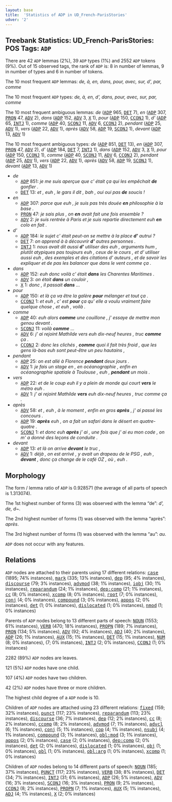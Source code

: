 ```yaml
---
layout: base
title:  'Statistics of ADP in UD_French-ParisStories'
udver: '2'
---
```


## Treebank Statistics: UD_French-ParisStories: POS Tags: `ADP`

There are 42 `ADP` lemmas (2%), 39 `ADP` types (1%) and 2552 `ADP` tokens (9%).
Out of 15 observed tags, the rank of `ADP` is: 8 in number of lemmas, 9 in number of types and 6 in number of tokens.

The 10 most frequent `ADP` lemmas: <em>de, à, en, dans, pour, avec, sur, d', par, comme</em>

The 10 most frequent `ADP` types:  <em>de, à, en, d', dans, pour, avec, sur, par, comme</em>

The 10 most frequent ambiguous lemmas: <em>de</em> (<tt><a href="fr_parisstories-pos-ADP.html">ADP</a></tt> 965, <tt><a href="fr_parisstories-pos-DET.html">DET</a></tt> 7), <em>en</em> (<tt><a href="fr_parisstories-pos-ADP.html">ADP</a></tt> 307, <tt><a href="fr_parisstories-pos-PRON.html">PRON</a></tt> 47, <tt><a href="fr_parisstories-pos-ADV.html">ADV</a></tt> 2), <em>dans</em> (<tt><a href="fr_parisstories-pos-ADP.html">ADP</a></tt> 152, <tt><a href="fr_parisstories-pos-ADV.html">ADV</a></tt> 3, <tt><a href="fr_parisstories-pos-X.html">X</a></tt> 1), <em>pour</em> (<tt><a href="fr_parisstories-pos-ADP.html">ADP</a></tt> 150, <tt><a href="fr_parisstories-pos-CCONJ.html">CCONJ</a></tt> 1), <em>d'</em> (<tt><a href="fr_parisstories-pos-ADP.html">ADP</a></tt> 65, <tt><a href="fr_parisstories-pos-INTJ.html">INTJ</a></tt> 1), <em>comme</em> (<tt><a href="fr_parisstories-pos-ADP.html">ADP</a></tt> 40, <tt><a href="fr_parisstories-pos-SCONJ.html">SCONJ</a></tt> 11, <tt><a href="fr_parisstories-pos-ADV.html">ADV</a></tt> 6, <tt><a href="fr_parisstories-pos-CCONJ.html">CCONJ</a></tt> 2), <em>pendant</em> (<tt><a href="fr_parisstories-pos-ADP.html">ADP</a></tt> 25, <tt><a href="fr_parisstories-pos-ADV.html">ADV</a></tt> 1), <em>vers</em> (<tt><a href="fr_parisstories-pos-ADP.html">ADP</a></tt> 22, <tt><a href="fr_parisstories-pos-ADV.html">ADV</a></tt> 1), <em>après</em> (<tt><a href="fr_parisstories-pos-ADV.html">ADV</a></tt> 58, <tt><a href="fr_parisstories-pos-ADP.html">ADP</a></tt> 19, <tt><a href="fr_parisstories-pos-SCONJ.html">SCONJ</a></tt> 1), <em>devant</em> (<tt><a href="fr_parisstories-pos-ADP.html">ADP</a></tt> 13, <tt><a href="fr_parisstories-pos-ADV.html">ADV</a></tt> 1)

The 10 most frequent ambiguous types:  <em>de</em> (<tt><a href="fr_parisstories-pos-ADP.html">ADP</a></tt> 851, <tt><a href="fr_parisstories-pos-DET.html">DET</a></tt> 13), <em>en</em> (<tt><a href="fr_parisstories-pos-ADP.html">ADP</a></tt> 307, <tt><a href="fr_parisstories-pos-PRON.html">PRON</a></tt> 47, <tt><a href="fr_parisstories-pos-ADV.html">ADV</a></tt> 2), <em>d'</em> (<tt><a href="fr_parisstories-pos-ADP.html">ADP</a></tt> 184, <tt><a href="fr_parisstories-pos-DET.html">DET</a></tt> 7, <tt><a href="fr_parisstories-pos-INTJ.html">INTJ</a></tt> 1), <em>dans</em> (<tt><a href="fr_parisstories-pos-ADP.html">ADP</a></tt> 152, <tt><a href="fr_parisstories-pos-ADV.html">ADV</a></tt> 3, <tt><a href="fr_parisstories-pos-X.html">X</a></tt> 1), <em>pour</em> (<tt><a href="fr_parisstories-pos-ADP.html">ADP</a></tt> 150, <tt><a href="fr_parisstories-pos-CCONJ.html">CCONJ</a></tt> 1), <em>comme</em> (<tt><a href="fr_parisstories-pos-ADP.html">ADP</a></tt> 40, <tt><a href="fr_parisstories-pos-SCONJ.html">SCONJ</a></tt> 11, <tt><a href="fr_parisstories-pos-ADV.html">ADV</a></tt> 6, <tt><a href="fr_parisstories-pos-CCONJ.html">CCONJ</a></tt> 2), <em>pendant</em> (<tt><a href="fr_parisstories-pos-ADP.html">ADP</a></tt> 25, <tt><a href="fr_parisstories-pos-ADV.html">ADV</a></tt> 1), <em>vers</em> (<tt><a href="fr_parisstories-pos-ADP.html">ADP</a></tt> 22, <tt><a href="fr_parisstories-pos-ADV.html">ADV</a></tt> 1), <em>après</em> (<tt><a href="fr_parisstories-pos-ADV.html">ADV</a></tt> 58, <tt><a href="fr_parisstories-pos-ADP.html">ADP</a></tt> 19, <tt><a href="fr_parisstories-pos-SCONJ.html">SCONJ</a></tt> 1), <em>devant</em> (<tt><a href="fr_parisstories-pos-ADP.html">ADP</a></tt> 13, <tt><a href="fr_parisstories-pos-ADV.html">ADV</a></tt> 1)


* <em>de</em>
  * <tt><a href="fr_parisstories-pos-ADP.html">ADP</a></tt> 851: <em>je me suis aperçue que c' était ça qui les empêchait <b>de</b> gonfler .</em>
  * <tt><a href="fr_parisstories-pos-DET.html">DET</a></tt> 13: <em>et , euh , le gars il dit , bah , oui oui pas <b>de</b> soucis !</em>
* <em>en</em>
  * <tt><a href="fr_parisstories-pos-ADP.html">ADP</a></tt> 307: <em>parce que euh , je suis pas très douée <b>en</b> philosophie à la base .</em>
  * <tt><a href="fr_parisstories-pos-PRON.html">PRON</a></tt> 47: <em>je sais plus , on <b>en</b> avait fait une fois ensemble ?</em>
  * <tt><a href="fr_parisstories-pos-ADV.html">ADV</a></tt> 2: <em>je suis rentrée à Paris et je suis repartie directement euh <b>en</b> colo en fait .</em>
* <em>d'</em>
  * <tt><a href="fr_parisstories-pos-ADP.html">ADP</a></tt> 184: <em>le sujet c' était peut-on se mettre à la place <b>d'</b> autrui ?</em>
  * <tt><a href="fr_parisstories-pos-DET.html">DET</a></tt> 7: <em>on apprend à à découvrir <b>d'</b> autres personnes .</em>
  * <tt><a href="fr_parisstories-pos-INTJ.html">INTJ</a></tt> 1: <em>nous avait dit aussi <b>d'</b> utiliser des euh , arguments hum , plutôt atypiques pas toujours euh , ceux de le cours , et d' utiliser aussi euh , des exemples et des citations d' auteurs , et de savoir les expliquer et de pas les balancer que dans le vent comme ça .</em>
* <em>dans</em>
  * <tt><a href="fr_parisstories-pos-ADP.html">ADP</a></tt> 152: <em>euh donc voilà c' était <b>dans</b> les Charentes Maritimes .</em>
  * <tt><a href="fr_parisstories-pos-ADV.html">ADV</a></tt> 3: <em>on était <b>dans</b> un couloir ,</em>
  * <tt><a href="fr_parisstories-pos-X.html">X</a></tt> 1: <em>donc , il passait <b>dans</b> …</em>
* <em>pour</em>
  * <tt><a href="fr_parisstories-pos-ADP.html">ADP</a></tt> 150: <em>et là ça va être la galère <b>pour</b> mélanger et tout ça .</em>
  * <tt><a href="fr_parisstories-pos-CCONJ.html">CCONJ</a></tt> 1: <em>et euh , c' est <b>pour</b> ça qu' elle a voulu vraiment faire quelque chose , et euh , voilà .</em>
* <em>comme</em>
  * <tt><a href="fr_parisstories-pos-ADP.html">ADP</a></tt> 40: <em>euh alors <b>comme</b> une couillone , j' essaye de mettre mon genou devant .</em>
  * <tt><a href="fr_parisstories-pos-SCONJ.html">SCONJ</a></tt> 11: <em>voilà <b>comme</b> …</em>
  * <tt><a href="fr_parisstories-pos-ADV.html">ADV</a></tt> 6: <em>j' ai rejoint Mathilde vers euh dix-neuf heures , truc <b>comme</b> ça .</em>
  * <tt><a href="fr_parisstories-pos-CCONJ.html">CCONJ</a></tt> 2: <em>donc les clichés , <b>comme</b> quoi il fait très froid , que les gens là-bas euh sont peut-être un peu hautains ,</em>
* <em>pendant</em>
  * <tt><a href="fr_parisstories-pos-ADP.html">ADP</a></tt> 25: <em>on est allé à Florence <b>pendant</b> deux jours .</em>
  * <tt><a href="fr_parisstories-pos-ADV.html">ADV</a></tt> 1: <em>je fais un stage en , en océanographie , enfin en océanographie spatiale à Toulouse , euh , <b>pendant</b> un mois .</em>
* <em>vers</em>
  * <tt><a href="fr_parisstories-pos-ADP.html">ADP</a></tt> 22: <em>et de le coup euh il y a plein de monde qui court <b>vers</b> le métro euh .</em>
  * <tt><a href="fr_parisstories-pos-ADV.html">ADV</a></tt> 1: <em>j' ai rejoint Mathilde <b>vers</b> euh dix-neuf heures , truc comme ça .</em>
* <em>après</em>
  * <tt><a href="fr_parisstories-pos-ADV.html">ADV</a></tt> 58: <em>et , euh , à le moment , enfin en gros <b>après</b> , j' ai passé les concours .</em>
  * <tt><a href="fr_parisstories-pos-ADP.html">ADP</a></tt> 19: <em><b>après</b> euh , on a fait un safari dans le désert en quatre-quatre .</em>
  * <tt><a href="fr_parisstories-pos-SCONJ.html">SCONJ</a></tt> 1: <em>et donc euh <b>après</b> j' ai , une fois que j' ai eu mon code , on m' a donné des leçons de conduite .</em>
* <em>devant</em>
  * <tt><a href="fr_parisstories-pos-ADP.html">ADP</a></tt> 13: <em>et là on arrive <b>devant</b> le truc ,</em>
  * <tt><a href="fr_parisstories-pos-ADV.html">ADV</a></tt> 1: <em>déjà , on est arrivé , y avait un drapeau de le PSG , euh , <b>devant</b> , donc ça change de le café OZ , où , euh .</em>

## Morphology

The form / lemma ratio of `ADP` is 0.928571 (the average of all parts of speech is 1.313074).

The 1st highest number of forms (3) was observed with the lemma “de”: <em>d', de, d~</em>.

The 2nd highest number of forms (1) was observed with the lemma “après”: <em>après</em>.

The 3rd highest number of forms (1) was observed with the lemma “au”: <em>au</em>.

`ADP` does not occur with any features.


## Relations

`ADP` nodes are attached to their parents using 17 different relations: <tt><a href="fr_parisstories-dep-case.html">case</a></tt> (1895; 74% instances), <tt><a href="fr_parisstories-dep-mark.html">mark</a></tt> (335; 13% instances), <tt><a href="fr_parisstories-dep-dep.html">dep</a></tt> (95; 4% instances), <tt><a href="fr_parisstories-dep-discourse.html">discourse</a></tt> (79; 3% instances), <tt><a href="fr_parisstories-dep-advmod.html">advmod</a></tt> (38; 1% instances), <tt><a href="fr_parisstories-dep-iobj.html">iobj</a></tt> (30; 1% instances), <tt><a href="fr_parisstories-dep-reparandum.html">reparandum</a></tt> (24; 1% instances), <tt><a href="fr_parisstories-dep-dep-comp.html">dep:comp</a></tt> (21; 1% instances), <tt><a href="fr_parisstories-dep-cc.html">cc</a></tt> (8; 0% instances), <tt><a href="fr_parisstories-dep-xcomp.html">xcomp</a></tt> (8; 0% instances), <tt><a href="fr_parisstories-dep-root.html">root</a></tt> (7; 0% instances), <tt><a href="fr_parisstories-dep-conj.html">conj</a></tt> (4; 0% instances), <tt><a href="fr_parisstories-dep-compound.html">compound</a></tt> (3; 0% instances), <tt><a href="fr_parisstories-dep-appos.html">appos</a></tt> (2; 0% instances), <tt><a href="fr_parisstories-dep-det.html">det</a></tt> (1; 0% instances), <tt><a href="fr_parisstories-dep-dislocated.html">dislocated</a></tt> (1; 0% instances), <tt><a href="fr_parisstories-dep-nmod.html">nmod</a></tt> (1; 0% instances)

Parents of `ADP` nodes belong to 13 different parts of speech: <tt><a href="fr_parisstories-pos-NOUN.html">NOUN</a></tt> (1553; 61% instances), <tt><a href="fr_parisstories-pos-VERB.html">VERB</a></tt> (470; 18% instances), <tt><a href="fr_parisstories-pos-PROPN.html">PROPN</a></tt> (189; 7% instances), <tt><a href="fr_parisstories-pos-PRON.html">PRON</a></tt> (134; 5% instances), <tt><a href="fr_parisstories-pos-ADV.html">ADV</a></tt> (92; 4% instances), <tt><a href="fr_parisstories-pos-ADJ.html">ADJ</a></tt> (40; 2% instances), <tt><a href="fr_parisstories-pos-ADP.html">ADP</a></tt> (26; 1% instances), <tt><a href="fr_parisstories-pos-AUX.html">AUX</a></tt> (15; 1% instances), <tt><a href="fr_parisstories-pos-DET.html">DET</a></tt> (15; 1% instances), <tt><a href="fr_parisstories-pos-NUM.html">NUM</a></tt> (8; 0% instances),  (7; 0% instances), <tt><a href="fr_parisstories-pos-INTJ.html">INTJ</a></tt> (2; 0% instances), <tt><a href="fr_parisstories-pos-CCONJ.html">CCONJ</a></tt> (1; 0% instances)

2282 (89%) `ADP` nodes are leaves.

121 (5%) `ADP` nodes have one child.

107 (4%) `ADP` nodes have two children.

42 (2%) `ADP` nodes have three or more children.

The highest child degree of a `ADP` node is 10.

Children of `ADP` nodes are attached using 23 different relations: <tt><a href="fr_parisstories-dep-fixed.html">fixed</a></tt> (159; 32% instances), <tt><a href="fr_parisstories-dep-punct.html">punct</a></tt> (117; 23% instances), <tt><a href="fr_parisstories-dep-reparandum.html">reparandum</a></tt> (113; 23% instances), <tt><a href="fr_parisstories-dep-discourse.html">discourse</a></tt> (36; 7% instances), <tt><a href="fr_parisstories-dep-dep.html">dep</a></tt> (12; 2% instances), <tt><a href="fr_parisstories-dep-cc.html">cc</a></tt> (8; 2% instances), <tt><a href="fr_parisstories-dep-ccomp.html">ccomp</a></tt> (8; 2% instances), <tt><a href="fr_parisstories-dep-advmod.html">advmod</a></tt> (7; 1% instances), <tt><a href="fr_parisstories-dep-advcl.html">advcl</a></tt> (6; 1% instances), <tt><a href="fr_parisstories-dep-conj.html">conj</a></tt> (5; 1% instances), <tt><a href="fr_parisstories-dep-cop.html">cop</a></tt> (4; 1% instances), <tt><a href="fr_parisstories-dep-nsubj.html">nsubj</a></tt> (4; 1% instances), <tt><a href="fr_parisstories-dep-compound.html">compound</a></tt> (3; 1% instances), <tt><a href="fr_parisstories-dep-obl-mod.html">obl:mod</a></tt> (3; 1% instances), <tt><a href="fr_parisstories-dep-appos.html">appos</a></tt> (2; 0% instances), <tt><a href="fr_parisstories-dep-case.html">case</a></tt> (2; 0% instances), <tt><a href="fr_parisstories-dep-dep-comp.html">dep:comp</a></tt> (2; 0% instances), <tt><a href="fr_parisstories-dep-det.html">det</a></tt> (2; 0% instances), <tt><a href="fr_parisstories-dep-dislocated.html">dislocated</a></tt> (1; 0% instances), <tt><a href="fr_parisstories-dep-obj.html">obj</a></tt> (1; 0% instances), <tt><a href="fr_parisstories-dep-obl.html">obl</a></tt> (1; 0% instances), <tt><a href="fr_parisstories-dep-obl-arg.html">obl:arg</a></tt> (1; 0% instances), <tt><a href="fr_parisstories-dep-xcomp.html">xcomp</a></tt> (1; 0% instances)

Children of `ADP` nodes belong to 14 different parts of speech: <tt><a href="fr_parisstories-pos-NOUN.html">NOUN</a></tt> (185; 37% instances), <tt><a href="fr_parisstories-pos-PUNCT.html">PUNCT</a></tt> (117; 23% instances), <tt><a href="fr_parisstories-pos-VERB.html">VERB</a></tt> (38; 8% instances), <tt><a href="fr_parisstories-pos-DET.html">DET</a></tt> (34; 7% instances), <tt><a href="fr_parisstories-pos-INTJ.html">INTJ</a></tt> (31; 6% instances), <tt><a href="fr_parisstories-pos-ADP.html">ADP</a></tt> (26; 5% instances), <tt><a href="fr_parisstories-pos-ADV.html">ADV</a></tt> (16; 3% instances), <tt><a href="fr_parisstories-pos-SCONJ.html">SCONJ</a></tt> (16; 3% instances), <tt><a href="fr_parisstories-pos-PRON.html">PRON</a></tt> (9; 2% instances), <tt><a href="fr_parisstories-pos-CCONJ.html">CCONJ</a></tt> (8; 2% instances), <tt><a href="fr_parisstories-pos-PROPN.html">PROPN</a></tt> (7; 1% instances), <tt><a href="fr_parisstories-pos-AUX.html">AUX</a></tt> (5; 1% instances), <tt><a href="fr_parisstories-pos-ADJ.html">ADJ</a></tt> (4; 1% instances), <tt><a href="fr_parisstories-pos-X.html">X</a></tt> (2; 0% instances)

